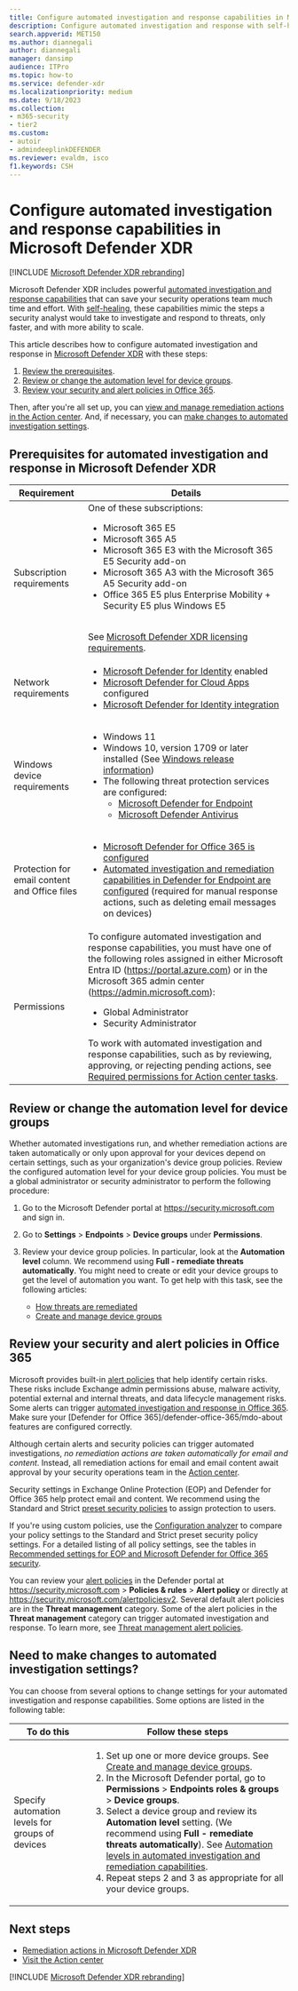```yaml
---
title: Configure automated investigation and response capabilities in Microsoft Defender XDR
description: Configure automated investigation and response with self-healing in Microsoft Defender XDR
search.appverid: MET150
ms.author: diannegali
author: diannegali
manager: dansimp
audience: ITPro
ms.topic: how-to
ms.service: defender-xdr
ms.localizationpriority: medium
ms.date: 9/18/2023
ms.collection:
- m365-security
- tier2
ms.custom: 
- autoir
- admindeeplinkDEFENDER
ms.reviewer: evaldm, isco
f1.keywords: CSH
---
```


# Configure automated investigation and response capabilities in Microsoft Defender XDR

[!INCLUDE [Microsoft Defender XDR rebranding](../includes/microsoft-defender.md)]

Microsoft Defender XDR includes powerful [automated investigation and response capabilities](m365d-autoir.md) that can save your security operations team much time and effort. With [self-healing](m365d-autoir.md#how-automated-investigation-and-self-healing-works), these capabilities mimic the steps a security analyst would take to investigate and respond to threats, only faster, and with more ability to scale.

This article describes how to configure automated investigation and response in <a href="https://go.microsoft.com/fwlink/p/?linkid=2077139" target="_blank">Microsoft Defender XDR</a> with these steps:

1. [Review the prerequisites](#prerequisites-for-automated-investigation-and-response-in-microsoft-365-defender).
2. [Review or change the automation level for device groups](#review-or-change-the-automation-level-for-device-groups).
3. [Review your security and alert policies in Office 365](#review-your-security-and-alert-policies-in-office-365).

Then, after you're all set up, you can [view and manage remediation actions in the Action center](m365d-autoir-actions.md). And, if necessary, you can [make changes to automated investigation settings](#need-to-make-changes-to-automated-investigation-settings).

<a name='prerequisites-for-automated-investigation-and-response-in-microsoft-365-defender'></a>

## Prerequisites for automated investigation and response in Microsoft Defender XDR

|Requirement|Details|
|---|---|
|Subscription requirements|One of these subscriptions: <ul><li>Microsoft 365 E5</li><li>Microsoft 365 A5</li><li>Microsoft 365 E3 with the Microsoft 365 E5 Security add-on</li><li>Microsoft 365 A3 with the Microsoft 365 A5 Security add-on</li><li>Office 365 E5 plus Enterprise Mobility + Security E5 plus Windows E5</li></ul> <br/> See [Microsoft Defender XDR licensing requirements](./prerequisites.md#licensing-requirements).|
|Network requirements|<ul><li>[Microsoft Defender for Identity](/azure-advanced-threat-protection/what-is-atp) enabled</li><li>[Microsoft Defender for Cloud Apps](/cloud-app-security/what-is-cloud-app-security) configured</li><li>[Microsoft Defender for Identity integration](/cloud-app-security/mdi-integration)</li></ul>|
|Windows device requirements|<ul><li>Windows 11</li><li>Windows 10, version 1709 or later installed (See [Windows release information](/windows/release-information/))</li><li>The following threat protection services are configured:<ul><li>[Microsoft Defender for Endpoint](/defender-endpoint/configure-endpoints)</li><li>[Microsoft Defender Antivirus](/windows/security/threat-protection/windows-defender-antivirus/configure-windows-defender-antivirus-features)</li></ul></li></ul>|
|Protection for email content and Office files|<ul><li>[Microsoft Defender for Office 365 is configured](/defender-office-365/defender-for-office-365#configure-atp-policies)</li><li>[Automated investigation and remediation capabilities in Defender for Endpoint are configured](/defender-endpoint/configure-automated-investigations-remediation) (required for manual response actions, such as deleting email messages on devices)</li></ul>|
|Permissions|To configure automated investigation and response capabilities, you must have one of the following roles assigned in either Microsoft Entra ID (<https://portal.azure.com>) or in the Microsoft 365 admin center (<https://admin.microsoft.com>): <ul><li>Global Administrator</li><li>Security Administrator</li></ul>To work with automated investigation and response capabilities, such as by reviewing, approving, or rejecting pending actions, see [Required permissions for Action center tasks](m365d-action-center.md#required-permissions-for-action-center-tasks).|

## Review or change the automation level for device groups

Whether automated investigations run, and whether remediation actions are taken automatically or only upon approval for your devices depend on certain settings, such as your organization's device group policies. Review the configured automation level for your device group policies. You must be a global administrator or security administrator to perform the following procedure:

1. Go to the Microsoft Defender portal at <https://security.microsoft.com> and sign in.

2. Go to **Settings** \> **Endpoints** \> **Device groups** under **Permissions**.

3. Review your device group policies. In particular, look at the **Automation level** column. We recommend using **Full - remediate threats automatically**.  You might need to create or edit your device groups to get the level of automation you want. To get help with this task, see the following articles:

   - [How threats are remediated](/windows/security/threat-protection/microsoft-defender-atp/automated-investigations#how-threats-are-remediated)
   - [Create and manage device groups](/windows/security/threat-protection/microsoft-defender-atp/machine-groups)

## Review your security and alert policies in Office 365

Microsoft provides built-in [alert policies](/defender-office-365/alert-policies-defender-portal.md) that help identify certain risks. These risks include Exchange admin permissions abuse, malware activity, potential external and internal threats, and data lifecycle management risks. Some alerts can trigger [automated investigation and response in Office 365](/defender-office-365/air-about.md). Make sure your [Defender for Office 365]/defender-office-365/mdo-about features are configured correctly.

Although certain alerts and security policies can trigger automated investigations, *no remediation actions are taken automatically for email and content*. Instead, all remediation actions for email and email content await approval by your security operations team in the [Action center](m365d-action-center.md).

Security settings in Exchange Online Protection (EOP) and Defender for Office 365 help protect email and content. We recommend using the Standard and Strict [preset security policies](/defender-office-365/preset-security-policies#preset-security-policies-in-eop-and-microsoft-defender-for-office-365) to assign protection to users.

If you're using custom policies, use the [Configuration analyzer](/defender-office-365/configuration-analyzer-for-security-policies.md) to compare your policy settings to the Standard and Strict preset security policy settings. For a detailed listing of all policy settings, see the tables in [Recommended settings for EOP and Microsoft Defender for Office 365 security](/defender-office-365/recommended-settings-for-eop-and-office365).

You can review your [alert policies](/defender-office-365/alert-policies-defender-portal) in the Defender portal at <https://security.microsoft.com> \> **Policies & rules** \> **Alert policy** or directly at <https://security.microsoft.com/alertpoliciesv2>. Several default alert policies are in the **Threat management** category. Some of the alert policies in the **Threat management** category can trigger automated investigation and response. To learn more, see [Threat management alert policies](/purview/alert-policies#threat-management-alert-policies).

## Need to make changes to automated investigation settings?

You can choose from several options to change settings for your automated investigation and response capabilities. Some options are listed in the following table:

|To do this|Follow these steps|
|---|---|
|Specify automation levels for groups of devices|<ol><li>Set up one or more device groups. See [Create and manage device groups](/defender-endpoint/machine-groups.md). </li><li>In the Microsoft Defender portal, go to **Permissions** \> **Endpoints roles & groups** \> **Device groups**.</li><li>Select a device group and review its **Automation level** setting. (We recommend using **Full - remediate threats automatically**). See [Automation levels in automated investigation and remediation capabilities](/defender-endpoint/automation-levels).</li><li>Repeat steps 2 and 3 as appropriate for all your device groups. </li></ol>|

## Next steps

- [Remediation actions in Microsoft Defender XDR](m365d-remediation-actions.md)
- [Visit the Action center](m365d-action-center.md)

[!INCLUDE [Microsoft Defender XDR rebranding](../includes/defender-m3d-techcommunity.md)]

